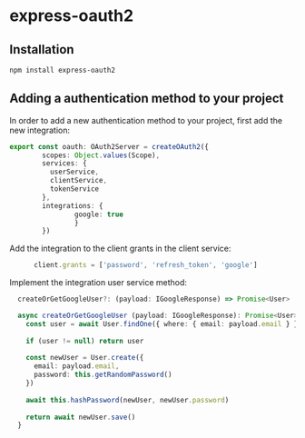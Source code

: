 # express-oauth2

## Installation

```bash
npm install express-oauth2
```

## Adding a authentication method to your project

In order to add a new authentication method to your project, first add the new integration:

```typescript
export const oauth: OAuth2Server = createOAuth2({
        scopes: Object.values(Scope),
        services: {
          userService,
          clientService,
          tokenService
        },
        integrations: {
                google: true
                }
        })
```

Add the integration to the client grants in the client service:

```typescript
      client.grants = ['password', 'refresh_token', 'google']
```

Implement the integration user service method:

```typescript
  createOrGetGoogleUser?: (payload: IGoogleResponse) => Promise<User>
```

```typescript
  async createOrGetGoogleUser (payload: IGoogleResponse): Promise<User> {
    const user = await User.findOne({ where: { email: payload.email } })
    
    if (user != null) return user
    
    const newUser = User.create({
      email: payload.email,
      password: this.getRandomPassword()
    })
    
    await this.hashPassword(newUser, newUser.password)
    
    return await newUser.save()
  }
```
